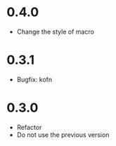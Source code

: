 # 0.4.0

- Change the style of macro

# 0.3.1

- Bugfix: kofn


# 0.3.0

- Refactor
- Do not use the previous version

